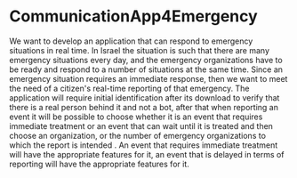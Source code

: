 # CommunicationApp4Emergency
We want to develop an application that can respond to emergency situations in real time.
In Israel the situation is such that there are many emergency situations every day, and the emergency organizations have to be ready and respond to a number of situations at the same time.
Since an emergency situation requires an immediate response, then we want to meet the need of a citizen's real-time reporting of that emergency.
The application will require initial identification after its download to verify that there is a real person behind it and not a bot, after that when reporting an event it will be possible to choose whether it is an event that requires immediate treatment or an event that can wait until it is treated and then choose an organization, or the number of emergency organizations to which the report is intended .
An event that requires immediate treatment will have the appropriate features for it, an event that is delayed in terms of reporting will have the appropriate features for it.
